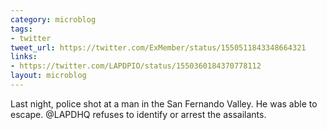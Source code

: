 ```yaml
---
category: microblog
tags:
- twitter
tweet_url: https://twitter.com/ExMember/status/1550511843348664321
links:
- https://twitter.com/LAPDPIO/status/1550360184370778112
layout: microblog
---
```

Last night, police shot at a man in the San Fernando Valley. He was able to escape. @LAPDHQ refuses to identify or arrest the assailants.
